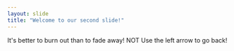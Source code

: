 ```yaml
---
layout: slide
title: "Welcome to our second slide!"
---
```

It's better to burn out than to fade away! NOT
Use the left arrow to go back!
